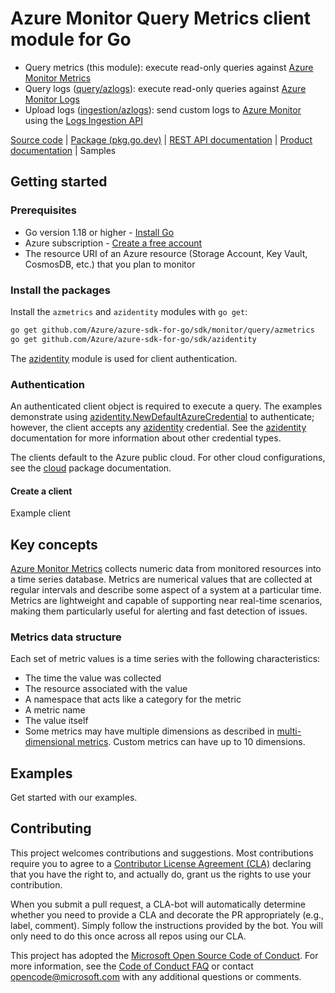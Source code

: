 # Azure Monitor Query Metrics client module for Go

* Query metrics (this module): execute read-only queries against [Azure Monitor Metrics][metrics_overview]
* Query logs ([query/azlogs][azlogs]): execute read-only queries against [Azure Monitor Logs][logs_overview]
* Upload logs ([ingestion/azlogs][ingestion_azlogs]): send custom logs to [Azure Monitor][azure_monitor_overview] using the [Logs Ingestion API][ingestion_overview]

[Source code][azmetrics_repo] | [Package (pkg.go.dev)][azmetrics_pkg_go] | [REST API documentation][monitor_rest_docs] | [Product documentation][monitor_docs] | Samples

## Getting started

### Prerequisites

* Go version 1.18 or higher - [Install Go](https://go.dev/doc/install)
* Azure subscription - [Create a free account][azure_sub]
* The resource URI of an Azure resource (Storage Account, Key Vault, CosmosDB, etc.) that you plan to monitor

### Install the packages

Install the `azmetrics` and `azidentity` modules with `go get`:

```bash
go get github.com/Azure/azure-sdk-for-go/sdk/monitor/query/azmetrics
go get github.com/Azure/azure-sdk-for-go/sdk/azidentity
```

The [azidentity][azure_identity] module is used for client authentication.

### Authentication

An authenticated client object is required to execute a query. The examples demonstrate using [azidentity.NewDefaultAzureCredential][default_cred_ref] to authenticate; however, the client accepts any [azidentity][azure_identity] credential. See the [azidentity][azure_identity] documentation for more information about other credential types.

The clients default to the Azure public cloud. For other cloud configurations, see the [cloud][cloud_documentation] package documentation.

#### Create a client

Example client

## Key concepts

[Azure Monitor Metrics][metrics_overview] collects numeric data from monitored resources into a time series database. Metrics are numerical values that are collected at regular intervals and describe some aspect of a system at a particular time. Metrics are lightweight and capable of supporting near real-time scenarios, making them particularly useful for alerting and fast detection of issues.

### Metrics data structure

Each set of metric values is a time series with the following characteristics:

- The time the value was collected
- The resource associated with the value
- A namespace that acts like a category for the metric
- A metric name
- The value itself
- Some metrics may have multiple dimensions as described in [multi-dimensional metrics][multi-metrics]. Custom metrics can have up to 10 dimensions.

## Examples

Get started with our examples.

## Contributing

This project welcomes contributions and suggestions. Most contributions require you to agree to a [Contributor License Agreement (CLA)][cla] declaring that you have the right to, and actually do, grant us the rights to use your contribution.

When you submit a pull request, a CLA-bot will automatically determine whether you need to provide a CLA and decorate
the PR appropriately (e.g., label, comment). Simply follow the instructions provided by the bot. You will only need to
do this once across all repos using our CLA.

This project has adopted the [Microsoft Open Source Code of Conduct][coc]. For more information, see
the [Code of Conduct FAQ][coc_faq] or contact [opencode@microsoft.com][coc_contact] with any additional questions or
comments.

<!-- LINKS -->
[azlogs]: https://pkg.go.dev/github.com/Azure/azure-sdk-for-go/sdk/monitor/query/azlogs
[azmetrics_repo]: https://github.com/Azure/azure-sdk-for-go/tree/main/sdk/monitor/query/azmetrics
[azmetrics_pkg_go]: https://pkg.go.dev/github.com/Azure/azure-sdk-for-go/sdk/monitor/query/azmetrics
[azure_identity]: https://pkg.go.dev/github.com/Azure/azure-sdk-for-go/sdk/azidentity
[azure_monitor_overview]: https://learn.microsoft.com/azure/azure-monitor/overview
[metrics_overview]: https://learn.microsoft.com/azure/azure-monitor/essentials/data-platform-metrics
[azure_sub]: https://azure.microsoft.com/free/
[cloud_documentation]: https://pkg.go.dev/github.com/Azure/azure-sdk-for-go/sdk/azcore/cloud
[default_cred_ref]: https://github.com/Azure/azure-sdk-for-go/tree/main/sdk/azidentity#defaultazurecredential
[ingestion_azlogs]: https://pkg.go.dev/github.com/Azure/azure-sdk-for-go/sdk/monitor/ingestion/azlogs
[ingestion_overview]: https://learn.microsoft.com/azure/azure-monitor/logs/logs-ingestion-api-overview
[logs_overview]: https://learn.microsoft.com/azure/azure-monitor/logs/data-platform-logs
[monitor_docs]: https://learn.microsoft.com/azure/azure-monitor/
[monitor_rest_docs]: https://learn.microsoft.com/rest/api/monitor/
[multi-metrics]: https://learn.microsoft.com/azure/azure-monitor/essentials/data-platform-metrics#multi-dimensional-metrics
[cla]: https://cla.microsoft.com
[coc]: https://opensource.microsoft.com/codeofconduct/
[coc_faq]: https://opensource.microsoft.com/codeofconduct/faq/
[coc_contact]: mailto:opencode@microsoft.com
